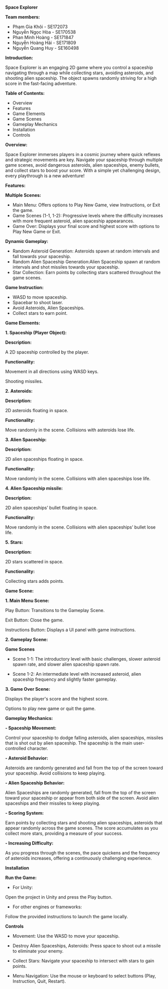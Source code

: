 **Space Explorer**

**Team members:**
- Phạm Gia Khôi - SE172073
- Nguyễn Ngọc Hòa - SE170538
- Phan Minh Hoàng - SE171847
- Nguyễn Hoàng Hải - SE171809
- Nguyễn Quang Huy - SE160498
  
**Introduction:**

Space Explorer is an engaging 2D game where you control a spaceship navigating through a map while collecting stars, avoiding asteroids, and shooting alien spaceship. The object spawns randomly striving for a high score in the fast-facing adventure.

**Table of Contents:**
- Overview
- Features
- Game Elements
- Game Scenes
- Gameplay Mechanics
- Installation
- Controls
  
**Overview:**

Space Explorer immerses players in a cosmic journey where quick reflexes and strategic movements are key. Navigate your spaceship through multiple game scenes, avoid dangerous asteroids, alien spaceships, enemy bullets, and collect stars to boost your score. With a simple yet challenging design, every playthrough is a new adventure!

**Features:**

**Multiple Scenes:**
- Main Menu: Offers options to Play New Game, view Instructions, or Exit the game.
- Game Scenes (1-1, 1-2): Progressive levels where the difficulty increases with more frequent asteroid, alien spaceship appearances.
- Game Over: Displays your final score and highest score with options to Play New Game or Exit.

**Dynamic Gameplay:**
- Random Asteroid Generation: Asteroids spawn at random intervals and fall towards your spaceship.
- Random Alien Spaceship Generation:Alien Spaceship spawn at random intervals and shot missiles towards your spaceship.
- Star Collection: Earn points by collecting stars scattered throughout the game scenes.

**Game Instruction:**
- WASD to move spaceship.
- Spacebar to shoot laser.
- Avoid Asteroids, Alien Spaceships.
- Collect stars to earn point.

**Game Elements:**

**1. Spaceship (Player Object):**

**Description:**

A 2D spaceship controlled by the player.

**Functionality:**

Movement in all directions using WASD keys.

Shooting missiles.

**2. Asteroids:**

**Description:**

2D asteroids floating in space.

**Functionality:**

Move randomly in the scene.
Collisions with asteroids lose life.

**3. Alien Spaceship:**

**Description:**

2D alien spaceships floating in space.

**Functionality:**

Move randomly in the scene.
Collisions with alien spaceships lose life.

**4. Alien Spaceship missile:**

**Description:**

2D alien spaceships’ bullet floating in space.

**Functionality:**

Move randomly in the scene.
Collisions with alien spaceships’ bullet lose life.

**5. Stars:**

**Description:**

2D stars scattered in space.

**Functionality:**

Collecting stars adds points.

**Game Scene:**

**1. Main Menu Scene:**

Play Button: Transitions to the Gameplay Scene.

Exit Button: Close the game.

Instructions Button: Displays a UI panel with game instructions.

**2. Gameplay Scene:**

**Game Scenes**

- Scene 1-1: The introductory level with basic challenges, slower asteroid spawn rate, and slower alien spaceship spawn rate.

- Scene 1-2: An intermediate level with increased asteroid, alien spaceship frequency and slightly faster gameplay.

**3. Game Over Scene:**

Displays the player's score and the highest score.

Options to play new game or quit the game.

**Gameplay Mechanics:**

**- Spaceship Movement:**

Control your spaceship to dodge falling asteroids, alien spaceships, missiles that is shot out by alien spaceship. The spaceship is the main user-controlled character.

**- Asteroid Behavior:**

Asteroids are randomly generated and fall from the top of the screen toward your spaceship. Avoid collisions to keep playing.

**- Alien Spaceship Behavior:**

Alien Spaceships are randomly generated, fall from the top of the screen toward your spaceship or appear from both side of the screen. Avoid alien spaceships and their missiles to keep playing.

**- Scoring System:**

Earn points by collecting stars and shooting alien spaceships, asteroids that appear randomly across the game scenes. The score accumulates as you collect more stars, providing a measure of your success.

**- Increasing Difficulty:**

As you progress through the scenes, the pace quickens and the frequency of asteroids increases, offering a continuously challenging experience.

**Installation**

**Run the Game:**

- For Unity:

Open the project in Unity and press the Play button.

- For other engines or frameworks:

Follow the provided instructions to launch the game locally.

**Controls**

- Movement: Use the WASD to move your spaceship.

- Destroy Alien Spaceships, Asteroids: Press space to shoot out a missile to eliminate your enemy.

- Collect Stars: Navigate your spaceship to intersect with stars to gain points.

- Menu Navigation: Use the mouse or keyboard to select buttons (Play, Instruction, Quit, Restart).
